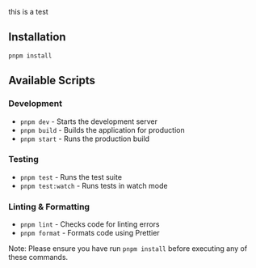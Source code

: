 this is a test

## Installation

```
pnpm install
```

## Available Scripts

### Development

- `pnpm dev` - Starts the development server
- `pnpm build` - Builds the application for production
- `pnpm start` - Runs the production build

### Testing

- `pnpm test` - Runs the test suite
- `pnpm test:watch` - Runs tests in watch mode

### Linting & Formatting

- `pnpm lint` - Checks code for linting errors
- `pnpm format` - Formats code using Prettier

Note: Please ensure you have run `pnpm install` before executing any of these commands.
